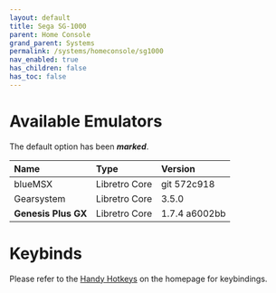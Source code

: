 ```yaml
---
layout: default
title: Sega SG-1000
parent: Home Console
grand_parent: Systems
permalink: /systems/homeconsole/sg1000
nav_enabled: true
has_children: false
has_toc: false
---
```


# Available Emulators

The default option has been ***marked***.

| Name                | Type             | Version           |
|:--------------------|:-----------------|:------------------|
| blueMSX             | Libretro Core    | git 572c918       |
| Gearsystem          | Libretro Core    | 3.5.0             |
| **Genesis Plus GX** | Libretro Core    | 1.7.4 a6002bb     |


# Keybinds 

Please refer to the [Handy Hotkeys](/#handyhotkeys) on the homepage for keybindings.
